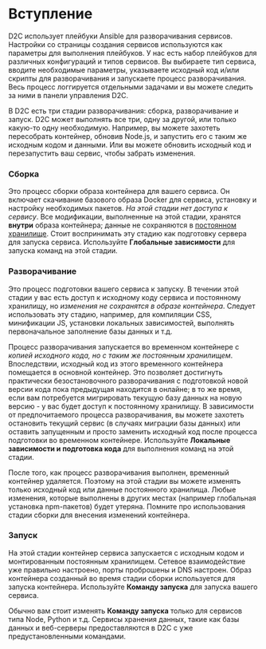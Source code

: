 # Вступление

D2C использует плейбуки Ansible для разворачивания сервисов. Настройки со страницы создания сервисов используются как параметры для выполнения плейбуков. У нас есть набор плейбуков для различных конфигураций и типов сервисов. Вы выбираете тип сервиса, вводите необходимые параметры, указываете исходный код и/или скрипты для разворачивания и запускаете процесс разворачивания. Весь процесс логгируется отдельными задачами и вы можете следить за ними в панели управления D2C.

В D2C есть три стадии разворачивания: сборка, разворачивание и запуск. D2C может выполнять все три, одну за другой, или только какую-то одну необходимую. Например, вы можете захотеть пересобрать контейнер, обновив Node.js, и запустить его с таким же исходным кодом и данными. Или вы можете обновить исходный код и перезапустить ваш сервис, чтобы забрать изменения.

### Сборка

Это процесс сборки образа контейнера для вашего сервиса. Он включает скачивание базового образа Docker для сервиса, установку и настройку необходимых пакетов. *На этой стадии нет доступа к сервису*. Все модификации, выполненные на этой стадии, хранятся **внутри** образа контейнера; данные не сохраняются в [постоянном хранилище](getting-started/containers/#_2). Стоит воспринимать эту стадию как подготовку сервера для запуска сервиса. Используйте **Глобальные зависимости** для запуска команд на этой стадии.

### Разворачивание

Это процесс подготовки вашего сервиса к запуску. В течении этой стадии у вас есть доступ к исходному коду сервиса и постоянному хранилищу, но *изменения не сохранятся в образе контейнера*. Следует использовать эту стадию, например, для компиляции CSS, минификации JS, установки локальных зависимостей, выполнять первоначальное заполнение базы данных и т.д.

Процесс разворачивания запускается во временном контейнере с *копией исходного кода, но с таким же постоянным хранилищем*. Впоследствии, исходный код из этого временного контейнера помещается в основной контейнер. Это позволяет достигнуть практически безостановочного разворачивания с подготовкой новой версии кода пока предыдущая находится в онлайне; в то же время, если вам потребуется мигрировать текущую базу данных на новую версию - у вас будет доступ к постоянному хранилищу. В зависимости от предпочитаемого процесса разворачивания, вы можете захотеть остановить текущий сервис (в случаях миграции базы данных) или оставить запущенным и просто заменить исходный код после процесса подготовки во временном контейнере. Используйте **Локальные зависимости и подготовка кода** для выполнения команд на этой стадии.

После того, как процесс разворачивания выполнен, временный контейнер удаляется. Поэтому на этой стадии вы можете изменять только исходный код или данные постоянного хранилища. Любые изменения, которые выполнены в других местах (например глобальная установка npm-пакетов) будет утеряна. Помните про использования стадии сборки для внесения изменений контейнера.

### Запуск

На этой стадии контейнер сервиса запускается с исходным кодом и монтированным постоянным хранилищем. Сетевое взаимодействие уже правильно настроено, порты проброшены и DNS настроен. Образ контейнера созданный во время стадии сборки используется для запуска контейнера. Используйте **Команду запуска** для запуска вашего сервиса.

Обычно вам стоит изменять **Команду запуска** только для сервисов типа Node, Python и т.д. Сервисы хранения данных, такие как базы данных и веб-серверы предоставляются в D2C с уже предустановленными командами.
